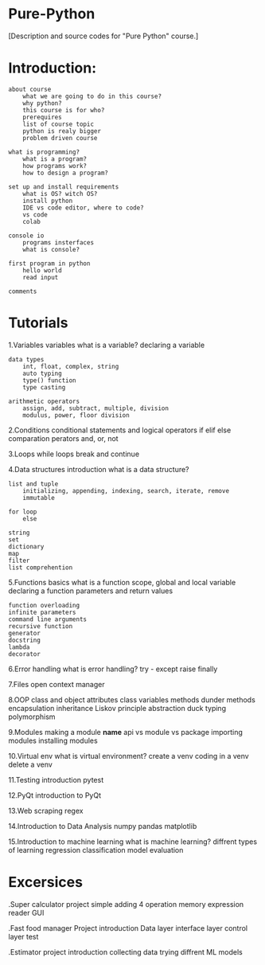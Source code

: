 # Pure-Python
[Description and source codes for "Pure Python" course.]


# Introduction:

	about course
		what we are going to do in this course?
		why python?
		this course is for who?
		prerequires
		list of course topic
		python is realy bigger
		problem driven course
		
	what is programming?
		what is a program?
		how programs work?
		how to design a program?

	set up and install requirements
		what is OS? witch OS?
		install python
		IDE vs code editor, where to code?
		vs code
		colab

	console io
		programs insterfaces
		what is console?
		
	first program in python
		hello world
		read input

	comments

# Tutorials

1.Variables
	variables
		what is a variable?
		declaring a variable

	data types
		int, float, complex, string
		auto typing
		type() function
		type casting

	arithmetic operators
		assign, add, subtract, multiple, division
		modulus, power, floor division

2.Conditions
	conditional statements and logical operators
		if elif else
		comparation perators
		and, or, not

3.Loops
	while loops
	break and continue

4.Data structures
	introduction
		what is a data structure?
		
	list and tuple
		initializing, appending, indexing, search, iterate, remove
		immutable
		
	for loop
		else

	string
	set
	dictionary
	map
	filter
	list comprehention

5.Functions
	basics
		what is a function
		scope, global and local variable
		declaring a function
		parameters and return values
		
	function overloading
	infinite parameters
	command line arguments
	recursive function
	generator
	docstring
	lambda
	decorator

6.Error handling
	what is error handling?
	try - except
	raise
	finally

7.Files
	open
	context manager
	
8.OOP
	class and object
	attributes
	class variables
	methods
	dunder methods
	encapsulation
	inheritance
	Liskov principle
	abstraction
	duck typing
	polymorphism

9.Modules
	making a module
	__name__
	api vs module vs package
	importing modules
	installing modules

10.Virtual env
	what is virtual environment?
	create a venv
	coding in a venv
	delete a venv

11.Testing
	introduction
	pytest

12.PyQt
	introduction to PyQt

13.Web scraping
	regex

14.Introduction to Data Analysis
	numpy
	pandas
	matplotlib

15.Introduction to machine learning
	what is machine learning?
	diffrent types of learning
	regression
	classification
	model evaluation


# Excersices

.Super calculator project
	simple adding
	4 operation
	memory
	expression reader
	GUI

.Fast food manager Project
	introduction
	Data layer
	interface layer
	control layer
	test

.Estimator project
	introduction
	collecting data
	trying diffrent ML models	
